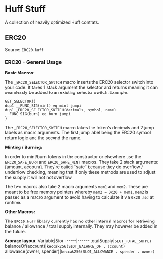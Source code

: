 # Huff Stuff

A collection of heavily optimized Huff contrats.

## ERC20
Source: `ERC20.huff`

### ERC20 - General Usage

**Basic Macros:**

The `_ERC20_SELECTOR_SWITCH` macro inserts the ERC20 selector switch into your
code. It takes 1 stack argument the selector and returns meaning it can seamlessly be
added to an existing selector switch. Example:

```huff
GET_SELECTOR()
dup1 __FUNC_SIG(mint) eq mint jumpi
dup1 _ERC20_SELECTOR_SWITCH(decimals, symbol, name)
__FUNC_SIG(burn) eq burn jumpi
}
```

The `_ERC20_SELECTOR_SWITCH` macro takes the token's decimals and 2 jump labels
as macro arguments. The first jump label being the ERC20 symbol return logic and
the second the name.

**Minting / Burning:**

In order to mint/burn tokens in the constructor or elsewhere use the
`ERC20_SAFE_BURN` and `ERC20_SAFE_MINT` macros. They take 2 stack arguments:
\[amount, account\]. They're called "safe" because they do overflow / underflow
checking, meaning that if only these methods are used to adjust the supply it
will not not overflow.

The two macros also take 2 macro arguments `mem1` and `mem2`. These are meant to be free memory pointers whereby `mem2 = 0x20 + mem1`, `mem2` is passed as a macro argument to avoid having to calculate it via `0x20 add` at runtime.

**Other Macros:**

The `ERC20.huff` library currently has no other internal macros for retrieving
balance / allowance / total supply internally. They may however be added in the
future.

**Storage layout:**
Variable|Slot
------|------
totalSupply|`SLOT_TOTAL_SUPPLY`
balanceOf(account)|`keccak256(SLOT_BALANCE_OF . account)`
allowance(owner, spender)|`keccak256(SLOT_ALLOWANCE . spender . owner)`

